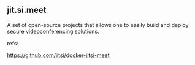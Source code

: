 ## jit.si.meet

A set of open-source projects that allows one to easily build and deploy secure videoconferencing solutions.

refs:

https://github.com/jitsi/docker-jitsi-meet
